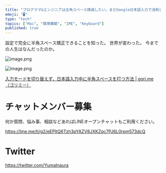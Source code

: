 ```yaml
---
title: "プログラマ&エンジニアは全角スペース撲滅したい。まだGoogle日本語入力で消耗してるの？"
emoji: "🖥"
type: "tech"
topics: ["Mac", "環境構築", "IME", "Keyboard"]
published: true
---
```


設定で完全に半角スペース矯正できることを知った。
世界が変わった。
今までの人生はなんだったのか。


![image.png](https://qiita-image-store.s3.amazonaws.com/0/89618/174bfe84-e732-43d5-fb5f-90e091da5a7c.png)


![image.png](https://qiita-image-store.s3.amazonaws.com/0/89618/8d6b5f09-b261-0780-05d7-c06578cc8f74.png)

[入力モードを切り替えず、日本語入力中に半角スペースを打つ方法 | gori.me（ゴリミー）](https://gori.me/mac/mac-tips/83880)








<!-- Update From Qiita API -->

# チャットメンバー募集


何か質問、悩み事、相談などあればLINEオープンチャットもご利用ください。

https://line.me/ti/g2/eEPltQ6Tzh3pYAZV8JXKZqc7PJ6L0rpm573dcQ





# Twitter


https://twitter.com/YumaInaura


<!-- Update From Qiita API -->


